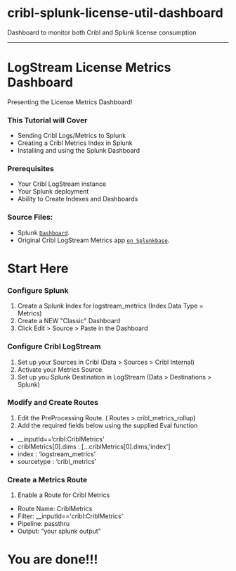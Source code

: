 # cribl-splunk-license-util-dashboard
Dashboard to monitor both Cribl and Splunk license consumption

----

# LogStream License Metrics Dashboard
Presenting the License Metrics Dashboard!

### This Tutorial will Cover
- Sending Cribl Logs/Metrics to Splunk
- Creating a Cribl Metrics Index in Splunk
- Installing and using the Splunk Dashboard

### Prerequisites
- Your Cribl LogStream instance
- Your Splunk deployment
- Ability to Create Indexes and Dashboards

### Source Files:
- Splunk [`Dashboard`](https://github.com/blacknight659/cribl-splunk-license-util-dashboard).
- Original Cribl LogStream Metrics app [`on Splunkbase`](https://splunkbase.splunk.com/app/5339/).

# Start Here
### Configure Splunk
1. Create a Splunk Index for logstream_metrics (Index Data Type = Metrics)
3. Create a NEW "Classic" Dashboard
4. Click Edit > Source > Paste in the Dashboard
### Configure Cribl LogStream
1. Set up your Sources in Cribl (Data > Sources > Cribl Internal)
2. Activate your Metrics Source
3. Set up you Splunk Destination in LogStream (Data > Destinations > Splunk)
### Modify and Create Routes
1. Edit the PreProcessing Route. ( Routes > cribl_metrics_rollup)
2. Add the required fields below using the supplied Eval function

- __inputId==‘cribl:CriblMetrics’
- criblMetrics[0].dims : […criblMetrics[0].dims,'index']
- index : ‘logstream_metrics’
- sourcetype : ‘cribl_metrics’

### Create a Metrics Route
1. Enable a Route for Cribl Metrics

- Route Name: CriblMetrics
- Filter: __inputId=='cribl:CriblMetrics'
- Pipeline: passthru
- Output: “your splunk output”

# You are done!!!

